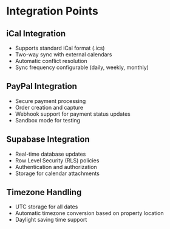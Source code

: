 # Integration Points

## iCal Integration
- Supports standard iCal format (.ics)
- Two-way sync with external calendars
- Automatic conflict resolution
- Sync frequency configurable (daily, weekly, monthly)

## PayPal Integration
- Secure payment processing
- Order creation and capture
- Webhook support for payment status updates
- Sandbox mode for testing

## Supabase Integration
- Real-time database updates
- Row Level Security (RLS) policies
- Authentication and authorization
- Storage for calendar attachments

## Timezone Handling
- UTC storage for all dates
- Automatic timezone conversion based on property location
- Daylight saving time support
